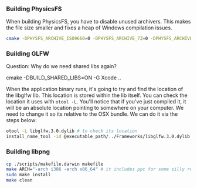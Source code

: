### Building PhysicsFS

When building PhysicsFS, you have to disable unused archivers. This makes the
file size smaller and fixes a heap of Windows compilation issues.

```bash
cmake -DPHYSFS_ARCHIVE_ISO9660=0 -DPHYSFS_ARCHIVE_7Z=0 -DPHYSFS_ARCHIVE_GRP=0 -DPHYSFS_ARCHIVE_WAD=0 -DPHYSFS_ARCHIVE_HOG=0 -DPHYSFS_ARCHIVE_MVL=0 -DPHYSFS_ARCHIVE_QPAK=0 -DPHYSFS_ARCHIVE_SLB=0 -DPHYSFS_HAVE_CDROM_SUPPORT=0 -DPHYSFS_SUPPORTS_GRP=1 -DPHYSFS_BUILD_SHARED=1 -DPHYSFS_BUILD_TEST=0 ..
```

### Building GLFW

Question: Why do we need shared libs again?

cmake -DBUILD_SHARED_LIBS=ON -G Xcode ..

When the application binary runs, it's going to try and find the location of
the libglfw lib. This location is stored within the lib itself. You can check
the location it uses with `otool -L`. You'll notice that if you've just
compiled it, it will be an absolute location pointing to somewhere on your
computer. We need to change it so its relative to the OSX bundle. We can do it
via the steps below:

```bash
otool -L libglfw.3.0.dylib # to check its location
install_name_tool -id @executable_path/../Frameworks/libglfw.3.0.dylib libglfw.3.0.dylib # to change its location
```

### Building libpng

```bash
cp ./scripts/makefile.darwin makefile
make ARCH="-arch i386 -arch x86_64" # it includes ppc for some silly reason
sudo make install
make clean
```
